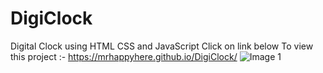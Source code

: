 # DigiClock
Digital Clock using HTML CSS and JavaScript
Click on link below To view this project :-
https://mrhappyhere.github.io/DigiClock/
![Image 1](https://user-images.githubusercontent.com/80676763/118610480-6da13600-b7d9-11eb-8570-6fba163fb83c.jpg)
